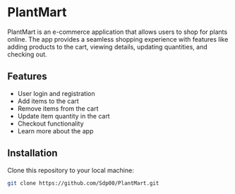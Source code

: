 # PlantMart

PlantMart is an e-commerce application that allows users to shop for plants online. The app provides a seamless shopping experience with features like adding products to the cart, viewing details, updating quantities, and checking out.

## Features

- User login and registration
- Add items to the cart
- Remove items from the cart
- Update item quantity in the cart
- Checkout functionality
- Learn more about the app

## Installation

Clone this repository to your local machine:

```bash
git clone https://github.com/Sdp00/PlantMart.git

